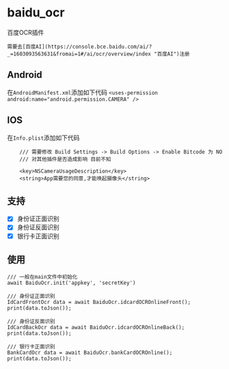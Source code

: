 # baidu_ocr

百度OCR插件

`需要去[百度AI](https://console.bce.baidu.com/ai/?_=1603093563631&fromai=1#/ai/ocr/overview/index "百度AI")注册`

## Android

在`AndroidManifest.xml`添加如下代码
`
 <uses-permission android:name="android.permission.CAMERA" />
`

## IOS

在`Info.plist`添加如下代码

```
    /// 需要修改 Build Settings -> Build Options -> Enable Bitcode 为 NO
    /// 对其他插件是否造成影响 目前不知

    <key>NSCameraUsageDescription</key>
    <string>App需要您的同意,才能唤起摄像头</string>
```

## 支持
 - [x] 身份证正面识别
 - [x] 身份证反面识别
 - [x] 银行卡正面识别

## 使用

```
/// 一般在main文件中初始化
await BaiduOcr.init('appkey', 'secretKey')

/// 身份证正面识别
IdCardFrontOcr data = await BaiduOcr.idcardOCROnlineFront();
print(data.toJson());

/// 身份证反面识别
IdCardBackOcr data = await BaiduOcr.idcardOCROnlineBack();
print(data.toJson());

/// 银行卡正面识别
BankCardOcr data = await BaiduOcr.bankCardOCROnline();
print(data.toJson());
```

